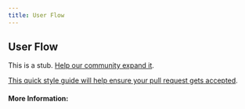 ```yaml
---
title: User Flow
---
```


## User Flow

This is a stub. [Help our community expand it](https://github.com/freecodecamp/guides/tree/master/src/pages/articles/user-experience-design/user-flow/index.md).

[This quick style guide will help ensure your pull request gets accepted](https://github.com/freeCodeCamp/guides/blob/master/README.md).

<!-- The article goes here, in GitHub-flavored Markdown. Feel free to add YouTube videos, images, and CodePen/JSBin embeds  -->

#### More Information:
<!-- Please add any articles you think might be helpful to read before writing the article -->


